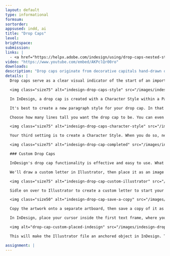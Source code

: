 ```yaml
---
layout: default
type: informational
formsum:
sortorder:
appsused: indd, ai
title: "Drop Caps"
level:
brightspace: 
submission:
links: |
  - <a href="https://helpx.adobe.com/indesign/using/drop-caps-nested-styles.html" target="_blank" title="Drop Caps">Drop Caps</a>
video: "https://www.youtube.com/embed/AKPclQr00ro"
downloads:
description: "Drop caps originate from decorative capitals hand-drawn or painted onto the page. We'll take a much less messy route by letting InDesign set a custom attention-grabbing drop cap."
details: | 
  Drop caps serve as a clear visual indicator of the start of an important story in a magazine, web site or other type of publication. They can also be used to indicate a change of topic within the story, though special attention to hierarchy needs to be paid.

  <img class="size75" alt="indesign-drop-caps-style" src="/images/indesign-styling-drop-caps/indesign-drop-caps-style.jpg">

  In InDesign, a drop cap is created with a Character Style within a Paragraph Style. This gives you the freedom of creating a drop cap with a different font than the body text. It can be set in a different colour too.

  It's best to create a new paragraph style for your drop cap. In that new style's options, go to <span class="command">Drop Caps & Nested Styles</span>.

  Choose how many lines tall you want the drop cap to be. You can even specify more than one letter.

  <img class="size75" alt="indesign-drop-caps-character-style" src="/images/indesign-styling-drop-caps/indesign-drop-caps-character-style.jpg">

  Your third setting is to create a Character Style. When you do so, never specify the type size. Let the drop cap settings do that. Click <span class="command">OK</span>, the accept your Character Style settings and return to the Paragraph Style dialogue. Click <span class="command">OK</span> again and you're done.

  <img class="size75" alt="indesign-drop-cap-completed" src="/images/indesign-drop-caps/indesign-drop-cap-completed.jpg">

  ### Custom Drop Caps

  InDesign's drop cap functionality is effective and easy to use. What if you want a more decorative drop cap? Well, Illustrator can help you out here. This process will be more time-consuming, but the result has much more impact.

  We'll draw a custom letter in Illustrator, then place it as an image in InDesign.

  <img class="size75" alt="indesign-drop-cap-custom-illustrator" src="/images/indesign-drop-caps/indesign-drop-cap-custom-illustrator.jpg">

  Sidle on over to Illustrator to create a custom letter to start your feature story. Follow the steps shown above. Once you have a completed letter, simplify it as much as possible by using <span class="command">Object > Expand...</span>.

  <img class="size50" alt="indesign-drop-cap-save-a-copy" src="/images/indesign-drop-caps/indesign-drop-cap-save-a-copy.jpg">

  Copy the artwork onto a separate artboard, then save a copy of it as a PDF to place in InDesign.

  In InDesign, place your cursor inside the first text frame, where you want the drop cap to be. You need to use <span class="command">File > Place</span> to import your drop cap file.

  <img alt="drop-cap-custom-placed-indesign" src="/images/indesign-drop-caps/drop-cap-custom-placed-indesign.jpg">

  This will make the Illustrator file an anchored object in InDesign. This makes it that if you move the text frame, the drop cap will move with it.

assignment: |
---
```

